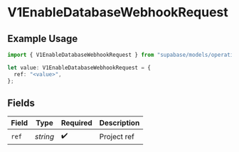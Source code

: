 # V1EnableDatabaseWebhookRequest

## Example Usage

```typescript
import { V1EnableDatabaseWebhookRequest } from "supabase/models/operations";

let value: V1EnableDatabaseWebhookRequest = {
  ref: "<value>",
};
```

## Fields

| Field              | Type               | Required           | Description        |
| ------------------ | ------------------ | ------------------ | ------------------ |
| `ref`              | *string*           | :heavy_check_mark: | Project ref        |